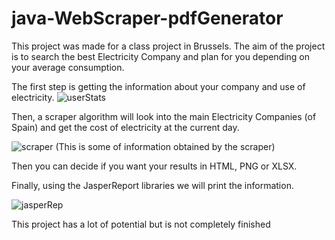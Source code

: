 # java-WebScraper-pdfGenerator
This project was made for a class project in Brussels.
The aim of the project is to search the best Electricity Company and plan for you depending on your average consumption.

The first step is getting the information about your company and use of electricity.
![userStats](https://user-images.githubusercontent.com/72804203/153914253-c4f4caf8-a6d9-4abe-9a8f-dd64eb878942.JPG)


Then, a scraper algorithm will look into the main Electricity Companies (of Spain) and get the cost of electricity at the current day.

![scraper](https://user-images.githubusercontent.com/72804203/153914490-62c95f58-3dfa-4f94-ad7b-5d6ef4342de7.JPG)
(This is some of information obtained by the scraper)

Then you can decide if you want your results in HTML, PNG or XLSX.

Finally, using the JasperReport libraries we will print the information.

![jasperRep](https://user-images.githubusercontent.com/72804203/153914903-9f41c8fa-82e3-4028-bb69-ead6eebcd1ff.JPG)

This project has a lot of potential but is not completely finished
